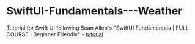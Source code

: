 # SwiftUI-Fundamentals---Weather
Tutorial for Swift UI following Sean Allen's "SwiftUI Fundamentals | FULL COURSE | Beginner Friendly" - [tutorial](https://youtu.be/b1oC7sLIgpI)
